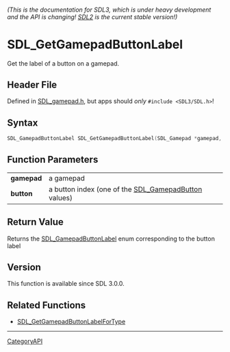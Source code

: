 ###### (This is the documentation for SDL3, which is under heavy development and the API is changing! [SDL2](https://wiki.libsdl.org/SDL2/) is the current stable version!)
# SDL_GetGamepadButtonLabel

Get the label of a button on a gamepad.

## Header File

Defined in [SDL_gamepad.h](https://github.com/libsdl-org/SDL/blob/main/include/SDL3/SDL_gamepad.h), but apps should _only_ `#include <SDL3/SDL.h>`!

## Syntax

```c
SDL_GamepadButtonLabel SDL_GetGamepadButtonLabel(SDL_Gamepad *gamepad, SDL_GamepadButton button);

```

## Function Parameters

|                 |                                                                           |
| --------------- | ------------------------------------------------------------------------- |
| **gamepad**     | a gamepad                                                                 |
| **button**      | a button index (one of the [SDL_GamepadButton](SDL_GamepadButton) values) |

## Return Value

Returns the [SDL_GamepadButtonLabel](SDL_GamepadButtonLabel) enum
corresponding to the button label

## Version

This function is available since SDL 3.0.0.

## Related Functions

* [SDL_GetGamepadButtonLabelForType](SDL_GetGamepadButtonLabelForType)

----
[CategoryAPI](CategoryAPI)

